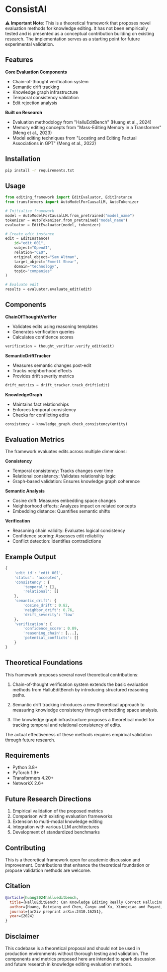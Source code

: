 # ConsistAI

⚠️ **Important Note**: This is a theoretical framework that proposes novel evaluation methods for knowledge editing. It has not been empirically tested and is presented as a conceptual contribution building on existing research. The implementation serves as a starting point for future experimental validation.

## Features

**Core Evaluation Components**
- Chain-of-thought verification system
- Semantic drift tracking
- Knowledge graph infrastructure 
- Temporal consistency validation
- Edit rejection analysis

**Built on Research**
- Evaluation methodology from "HalluEditBench" (Huang et al., 2024)
- Memory editing concepts from "Mass-Editing Memory in a Transformer" (Meng et al., 2023)
- Model editing techniques from "Locating and Editing Factual Associations in GPT" (Meng et al., 2022)

## Installation

```bash
pip install -r requirements.txt
```

## Usage

```python
from editing_framework import EditEvaluator, EditInstance
from transformers import AutoModelForCausalLM, AutoTokenizer

# Initialize framework
model = AutoModelForCausalLM.from_pretrained("model_name")
tokenizer = AutoTokenizer.from_pretrained("model_name")
evaluator = EditEvaluator(model, tokenizer)

# Create edit instance
edit = EditInstance(
    id="edit_001",
    subject="OpenAI",
    relation="CEO",
    original_object="Sam Altman",
    target_object="Emmett Shear",
    domain="technology",
    topic="companies"
)

# Evaluate edit
results = evaluator.evaluate_edit(edit)
```

## Components

**ChainOfThoughtVerifier**
- Validates edits using reasoning templates
- Generates verification queries
- Calculates confidence scores

```python
verification = thought_verifier.verify_edit(edit)
```

**SemanticDriftTracker**
- Measures semantic changes post-edit
- Tracks neighborhood effects
- Provides drift severity metrics

```python
drift_metrics = drift_tracker.track_drift(edit)
```

**KnowledgeGraph**
- Maintains fact relationships
- Enforces temporal consistency
- Checks for conflicting edits

```python
consistency = knowledge_graph.check_consistency(entity)
```

## Evaluation Metrics

The framework evaluates edits across multiple dimensions:

**Consistency**
- Temporal consistency: Tracks changes over time
- Relational consistency: Validates relationship logic
- Graph-based validation: Ensures knowledge graph coherence

**Semantic Analysis**
- Cosine drift: Measures embedding space changes
- Neighborhood effects: Analyzes impact on related concepts
- Embedding distance: Quantifies semantic shifts

**Verification**
- Reasoning chain validity: Evaluates logical consistency
- Confidence scoring: Assesses edit reliability
- Conflict detection: Identifies contradictions

## Example Output

```python
{
    'edit_id': 'edit_001',
    'status': 'accepted',
    'consistency': {
        'temporal': [],
        'relational': []
    },
    'semantic_drift': {
        'cosine_drift': 0.82,
        'neighbor_drift': 0.76,
        'drift_severity': 'low'
    },
    'verification': {
        'confidence_score': 0.89,
        'reasoning_chain': [...],
        'potential_conflicts': []
    }
}
```

## Theoretical Foundations

This framework proposes several novel theoretical contributions:

1. Chain-of-thought verification system extends the basic evaluation methods from HalluEditBench by introducing structured reasoning paths.

2. Semantic drift tracking introduces a new theoretical approach to measuring knowledge consistency through embedding space analysis.

3. The knowledge graph infrastructure proposes a theoretical model for tracking temporal and relational consistency of edits.

The actual effectiveness of these methods requires empirical validation through future research.

## Requirements

- Python 3.8+
- PyTorch 1.9+
- Transformers 4.20+
- NetworkX 2.6+

## Future Research Directions

1. Empirical validation of the proposed metrics
2. Comparison with existing evaluation frameworks
3. Extension to multi-modal knowledge editing
4. Integration with various LLM architectures
5. Development of standardized benchmarks

## Contributing

This is a theoretical framework open for academic discussion and improvement. Contributions that enhance the theoretical foundation or propose validation methods are welcome.

## Citation

```bibtex
@article{huang2024hallueditbench,
  title={HalluEditBench: Can Knowledge Editing Really Correct Hallucinations?},
  author={Huang, Baixiang and Chen, Canyu and Xu, Xiongxiao and Payani, Ali and Shu, Kai},
  journal={arXiv preprint arXiv:2410.16251},
  year={2024}
}
```

## Disclaimer

This codebase is a theoretical proposal and should not be used in production environments without thorough testing and validation. The components and metrics proposed here are intended to spark discussion and future research in knowledge editing evaluation methods.
